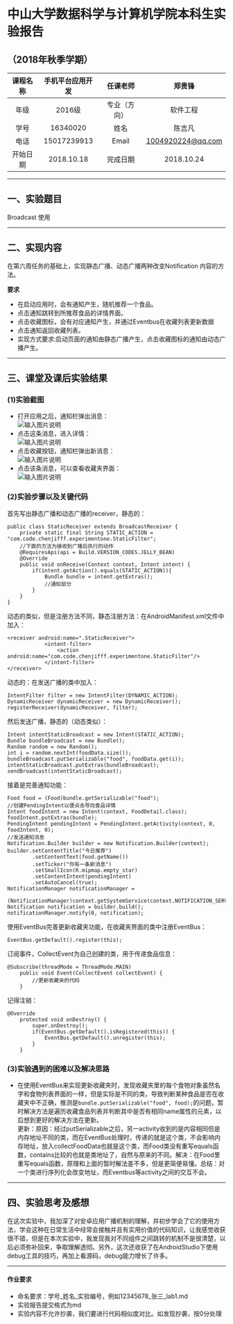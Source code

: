 ﻿# 中山大学数据科学与计算机学院本科生实验报告
## （2018年秋季学期）
| 课程名称 | 手机平台应用开发 | 任课老师 | 郑贵锋 |
| :------: | :-------------: | :------------: | :-------------: |
| 年级 | 2016级 | 专业（方向） | 软件工程 |
| 学号 | 16340020 | 姓名 | 陈吉凡 |
| 电话 | 15017239913 | Email | 1004920224@qq.com |
| 开始日期 | 2018.10.18 | 完成日期 | 2018.10.24 |

---

## 一、实验题目
Broadcast 使用

---

## 二、实现内容
在第六周任务的基础上，实现静态广播、动态广播两种改变Notification 内容的方法。
  
 **要求** 
* 在启动应用时，会有通知产生，随机推荐一个食品。
* 点击通知跳转到所推荐食品的详情界面。
* 点击收藏图标，会有对应通知产生，并通过Eventbus在收藏列表更新数据
* 点击通知返回收藏列表。
* 实现方式要求:启动页面的通知由静态广播产生，点击收藏图标的通知由动态广播产生。
---

## 三、课堂及课后实验结果
### (1)实验截图
* 打开应用之后，通知栏弹出消息：  
![输入图片说明](https://images.gitee.com/uploads/images/2018/1025/190204_6d0ac7c3_2164918.png "11.png")  
* 点击这条消息，进入详情：  
![输入图片说明](https://images.gitee.com/uploads/images/2018/1025/190237_8b7e808d_2164918.png "22.png")  
* 点击收藏按钮，通知栏弹出新消息：  
![输入图片说明](https://images.gitee.com/uploads/images/2018/1025/190301_9a85824d_2164918.png "33.png")  
* 点击该条消息，可以查看收藏夹界面：  
![输入图片说明](https://images.gitee.com/uploads/images/2018/1025/190355_b89d400e_2164918.png "44.png")  
  
### (2)实验步骤以及关键代码
首先写出静态广播和动态广播的receiver，静态的：
```
public class StaticReceiver extends BroadcastReceiver {
    private static final String STATIC_ACTION = "com.code.chenjifff.experimentone.StaticFilter";
    //下面的方法为接收到广播后执行的动作
    @RequiresApi(api = Build.VERSION_CODES.JELLY_BEAN)
    @Override
    public void onReceive(Context context, Intent intent) {
        if(intent.getAction().equals(STATIC_ACTION)){
            Bundle bundle = intent.getExtras();
            //通知部分
        }
    }
}
```
动态的类似，但是注册方法不同，静态注册方法：在AndroidManifest.xml文件中加入：
```
<receiver android:name=".StaticReceiver">
            <intent-filter>
                <action android:name="com.code.chenjifff.experimentone.StaticFilter"/>
            </intent-filter>
</receiver>
```
动态的：在发送广播的类中加入：
```
IntentFilter filter = new IntentFilter(DYNAMIC_ACTION);
DynamicReceiver dynamicReceiver = new DynamicReceiver();
registerReceiver(dynamicReceiver, filter);
```
然后发送广播，静态的（动态类似）：
```
Intent intentStaticBroadcast = new Intent(STATIC_ACTION);
Bundle bundleBroadcast = new Bundle();
Random random = new Random();
int i = random.nextInt(foodData.size());
bundleBroadcast.putSerializable("food", foodData.get(i));
intentStaticBroadcast.putExtras(bundleBroadcast);
sendBroadcast(intentStaticBroadcast);
```
接着是完善通知功能：
```
Food food = (Food)bundle.getSerializable("food");
//创建PendingIntent以便点击导向食品详情
Intent foodIntent = new Intent(context, FoodDetail.class);
foodIntent.putExtras(bundle);
PendingIntent pendingIntent = PendingIntent.getActivity(context, 0, foodIntent, 0);
//发送通知消息
Notification.Builder builder = new Notification.Builder(context);
builder.setContentTitle("今日推荐")
        .setContentText(food.getName())
        .setTicker("你有一条新消息")
        .setSmallIcon(R.mipmap.empty_star)
        .setContentIntent(pendingIntent)
        .setAutoCancel(true);
NotificationManager notificationManager = 
    (NotificationManager)context.getSystemService(context.NOTIFICATION_SERVICE);
Notification notification = builder.build();
notificationManager.notify(0, notification);
```
使用EventBus完善更新收藏夹功能，在收藏夹界面的类中注册EventBus：  
```
EventBus.getDefault().register(this);
```
订阅事件，CollectEvent为自己创建的类，用于传递食品信息：
```
@Subscribe(threadMode = ThreadMode.MAIN)
    public void Event(CollectEvent collectEvent) {
        //更新收藏夹的代码
    }
```
记得注销：
```
@Override
    protected void onDestroy() {
        super.onDestroy();
        if(EventBus.getDefault().isRegistered(this)) {
            EventBus.getDefault().unregister(this);
        }
    }
```
  
### (3)实验遇到的困难以及解决思路
* 在使用EventBus来实现更新收藏夹时，发现收藏夹里的每个食物对象虽然名字和食物列表界面的一样，但是实际是不同的类，导致判断某种食品是否在收藏夹中不正确，推测是`bundle.putSerializable("food", food);`的问题，暂时解决方法是遍历收藏食品列表并判断其中是否有相同name属性的元素，以后想到更好的解决方法在更新。  
更新：原因：经过putSerializable之后，另一activity收到的是内容相同但是内存地址不同的类，而在EventBus处理时，传递的就是这个类，不会影响内存地址，放入collectFoodData也就是这个类，而Food类没有重写equals函数，contains比较的也就是类地址了，自然与原来的不同。解决：在Food里重写equals函数，原理和上面的暂时解法差不多，但是更简便易懂。总结：对一个类进行序列化会改变地址，而Eventbus等activity之间的交互不会。

---
## 四、实验思考及感想
在这次实验中，我加深了对安卓应用广播机制的理解，并初步学会了它的使用方法，学会这种在日常生活中经常会接触并且有实用价值的代码知识，让我感觉收获很不错，但是在本次实验中，我发现我对不同组件之间跳转的机制不是很清楚，以后必须弥补回来，争取理解透彻。另外，这次还收获了在AndroidStudio下使用debug工具的技巧，再加上看源码，debug能力增长了许多。

---

#### 作业要求
* 命名要求：学号_姓名_实验编号，例如12345678_张三_lab1.md
* 实验报告提交格式为md
* 实验内容不允许抄袭，我们要进行代码相似度对比。如发现抄袭，按0分处理